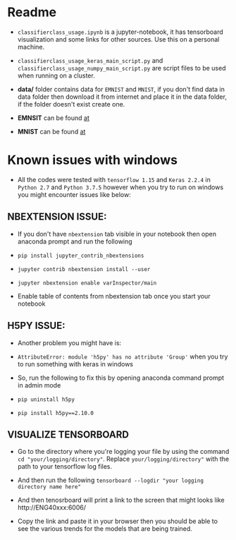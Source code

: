 # Readme
* `classifierclass_usage.ipynb` is a jupyter-notebook, it has tensorboard visualization and some links for other sources. Use this on a personal machine.

* `classifierclass_usage_keras_main_script.py` and `classifierclass_usage_numpy_main_script.py` are script files to be used when running on a cluster.

* **data/** folder contains data for `EMNIST` and `MNIST`, if you don't find data in data folder then download it from internet and place it in the data folder, if the folder doesn't exist create one.
 * **EMNSIT** can be found [at](http://greg-cohen.com/datasets/emnist/)
 * **MNIST** can be found [at](http://deeplearning.net/tutorial/gettingstarted.html)
 
# Known issues with windows
* All the codes were tested with `tensorflow 1.15` and `Keras 2.2.4` in `Python 2.7` and `Python 3.7.5` however when you try to run on windows you might encounter issues like below:

## NBEXTENSION ISSUE:
* If you don't have `nbextension` tab visible in your notebook then open anaconda prompt and run the following

 * `pip install jupyter_contrib_nbextensions`
 * `jupyter contrib nbextension install --user`
 * `jupyter nbextension enable varInspector/main`

* Enable table of contents from nbextension tab once you start your notebook

## H5PY ISSUE:
* Another problem you might have is:

* `AttributeError: module 'h5py' has no attribute 'Group'` when you try to run something with keras in windows

* So, run the following to fix this by opening anaconda command prompt in admin mode

 * `pip uninstall h5py` 
 * `pip install h5py==2.10.0`


## VISUALIZE TENSORBOARD

* Go to the directory where you're logging your file by using the command `cd "your/logging/directory"`. Replace `your/logging/directory"` with the path to your tensorflow log files. 

* And then run the following `tensorboard --logdir "your logging directory name here" `

* And then tenosrboard will print a link to the screen that might looks like  http://ENG40xxx:6006/
* Copy the link and paste it in your browser then you should be able to see the various trends for the models that
are being trained.

